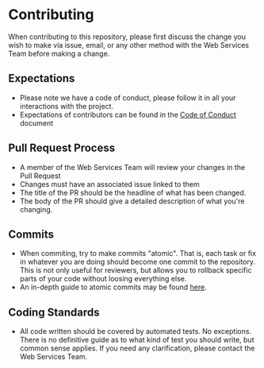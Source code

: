 # Contributing

When contributing to this repository, please first discuss the change you wish to make via issue,
email, or any other method with the Web Services Team before making a change. 

## Expectations
- Please note we have a code of conduct, please follow it in all your interactions with the project.
- Expectations of contributors can be found in the [Code of Conduct](CODE_OF_CONDUCT.md) document

## Pull Request Process

- A member of the Web Services Team will review your changes in the Pull Request
- Changes must have an associated issue linked to them
- The title of the PR should be the headline of what has been changed.
- The body of the PR should give a detailed description of what you're changing.

## Commits

- When commiting, try to make commits "atomic". That is, each task or fix in whatever you are doing should
become one commit to the repository. This is not only useful for reviewers, but allows you to rollback specific
parts of your code without loosing everything else.
- An in-depth guide to atomic commits may be found [here](https://www.freshconsulting.com/atomic-commits/).

## Coding Standards

- All code written should be covered by automated tests. No exceptions. There is no definitive guide
as to what kind of test you should write, but common sense applies. If you need any clarification, 
please contact the Web Services Team.
